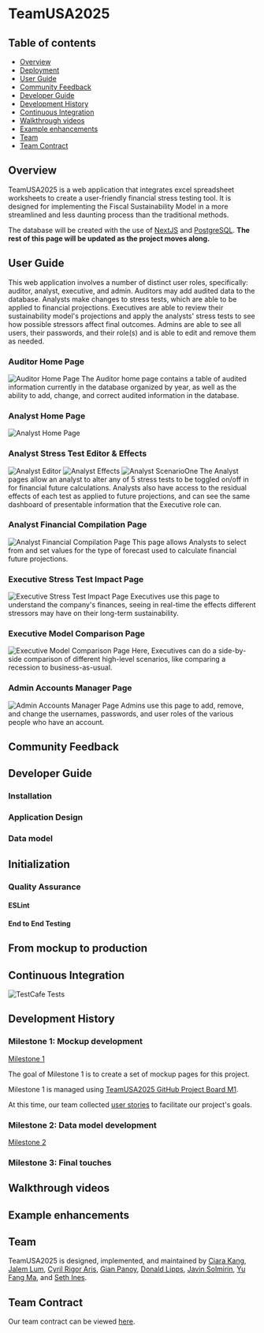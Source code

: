 # TeamUSA2025

## Table of contents

* [Overview](#overview)
* [Deployment](#deployment)
* [User Guide](#user-guide)
* [Community Feedback](#community-feedback)
* [Developer Guide](#developer-guide)
* [Development History](#development-history)
* [Continuous Integration](#continuous-integration)
* [Walkthrough videos](#walkthrough-videos)
* [Example enhancements](#example-enhancements)
* [Team](#team)
* [Team Contract](#team-contract)

## Overview

TeamUSA2025 is a web application that integrates excel spreadsheet worksheets to create a user-friendly financial stress testing tool. It is designed for implementing the Fiscal Sustainability Model in a more streamlined and less daunting process than the traditional methods.

The database will be created with the use of [NextJS](https://nextjs.org/) and [PostgreSQL](https://www.postgresql.org/). **The rest of this page will be updated as the project moves along.**

## User Guide
This web application involves a number of distinct user roles, specifically: auditor, analyst, executive, and admin. Auditors may add audited data to the database. Analysts make changes to stress tests, which are able to be applied to financial projections. Executives are able to review their sustainability model's projections and apply the analysts' stress tests to see how possible stressors affect final outcomes. Admins are able to see all users, their passwords, and their role(s) and is able to edit and remove them as needed.

### Auditor Home Page
![Auditor Home Page](images/auditor-homepage.png)
The Auditor home page contains a table of audited information currently in the database organized by year, as well as the ability to add, change, and correct audited information in the database.

### Analyst Home Page
![Analyst Home Page](images/analyst-homepage.png)

### Analyst Stress Test Editor & Effects
![Analyst Editor](images/analyst-stressTest.png)
![Analyst Effects](images/analyst-stressTest2.png)
![Analyst ScenarioOne](images/analyst-scenario1.png)
The Analyst pages allow an analyst to alter any of 5 stress tests to be toggled on/off in for financial future calculations. Analysts also have access to the residual effects of each test as applied to future projections, and can see the same dashboard of presentable information that the Executive role can. 

### Analyst Financial Compilation Page
![Analyst Financial Compilation Page](images/analyst-financialCompilation.png)
This page allows Analysts to select from and set values for the type of forecast used to calculate financial future projections.

### Executive Stress Test Impact Page
![Executive Stress Test Impact Page](images/executive-stressTesting.png)
Executives use this page to understand the company's finances, seeing in real-time the effects different stressors may have on their long-term sustainability.

### Executive Model Comparison Page
![Executive Model Comparison Page](images/executive-modelComparison.png)
Here, Executives can do a side-by-side comparison of different high-level scenarios, like comparing a recession to business-as-usual.

### Admin Accounts Manager Page
![Admin Accounts Manager Page](images/admin-accountsManager.jpg)
Admins use this page to add, remove, and change the usernames, passwords, and user roles of the various people who have an account.

## Community Feedback


## Developer Guide


### Installation


### Application Design


### Data model


## Initialization


### Quality Assurance

#### ESLint


#### End to End Testing


## From mockup to production


## Continuous Integration

![TestCafe Tests](https://github.com/teamusa2025/teamusa2025-project/actions/workflows/testcafe.yml/badge.svg)

## Development History


### Milestone 1: Mockup development

[Milestone 1](https://github.com/orgs/teamusa2025/projects/1/views/1)

The goal of Milestone 1 is to create a set of mockup pages for this project.

Milestone 1 is managed using [TeamUSA2025 GitHub Project Board M1](https://github.com/orgs/teamusa2025/projects/1).

At this time, our team collected [user stories](https://github.com/teamusa2025/teamusa2025-project/discussions/7) to facilitate our project's goals.


### Milestone 2: Data model development

[Milestone 2](https://github.com/orgs/teamusa2025/projects/2)

### Milestone 3: Final touches


## Walkthrough videos


## Example enhancements


## Team

TeamUSA2025 is designed, implemented, and maintained by [Ciara Kang](https://github.com/kngcr), [Jalem Lum](https://github.com/jalenlum), [Cyril Rigor Aris](https://github.com/cyrilra), [Gian Panoy](https://github.com/gianpanoy), [Donald Lipps](https://github.com/lippsd), [Javin Solmirin](https://github.com/JavinSol), [Yu Fang Ma](https://github.com/yu-fang-ma), and [Seth Ines](https://github.com/sethines).

## Team Contract

Our team contract can be viewed [here](https://docs.google.com/document/d/1KknM4q7407r0Rnnhx9ZoOViNYUF3UhPKtRtRfh242Ok/edit?usp=sharing).

